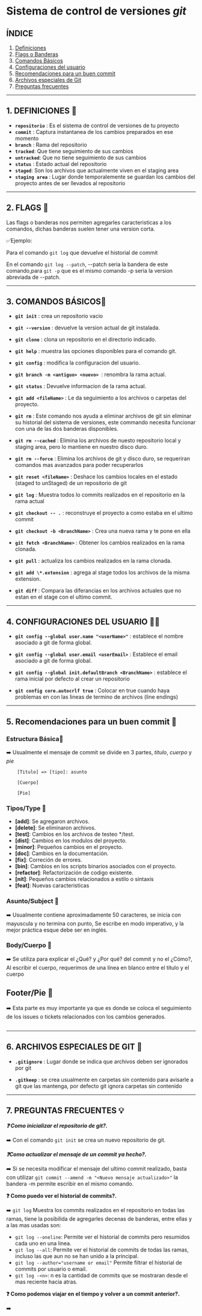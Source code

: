 # Sistema de control de versiones _git_

## ÍNDICE

1. [Definiciones](#id1)
2. [Flags o Banderas](#id2)
3. [Comandos Básicos](#id3)
4. [Configuraciones del usuario](#id4)
5. [Recomendaciones para un buen commit](#id5)
6. [Archivos especiales de Git](#id5)
7. [Preguntas frecuentes](#id7)

<div id='id1' />

---

## 1. DEFINICIONES 📖

-   **`repositorio`** : Es el sistema de control de versiones de tu proyecto
-   **`commit`** : Captura instantanea de los cambios preparados en ese momento
-   **`branch`** : Rama del repositorio
-   **`tracked`**: Que tiene seguimiento de sus cambios
-   **`untracked`**: Que no tiene seguimiento de sus cambios
-   **`status`** : Estado actual del repositorio
-   **`staged`**: Son los archivos que actualmente viven en el staging area
-   **`staging area`** : Lugar donde temporalemente se guardan los cambios del proyecto antes de ser llevados al repositorio

<div id='id2' />

---

## 2. FLAGS 🚩

Las flags o banderas nos permiten agregarles caracteristicas a los comandos, dichas banderas suelen tener una version corta.

✅Ejemplo:

Para el comando `git log` que devuelve el historial de commit

En el comando `git log --patch`, --patch seria la bandera de este comando,para `git -p` que es el mismo comando -p seria la version abreviada de --patch.

<div id='id3' />

---

## 3. COMANDOS BÁSICOS📓

-   **`git init`** : crea un repositorio vacio

-   **`git --version`** : devuelve la version actual de git instalada.

-   **`git clone`** : clona un repositorio en el directorio indicado.

-   **`git help`** : muestra las opciones disponibles para el comando git.

-   **`git config`** : modifica la configuracion del usuario.

-   **`git branch -m <antiguo> <nuevo> `**: renombra la rama actual.

-   **`git status`** : Devuelve informacion de la rama actual.

-   **`git add <fileName>`** : Le da seguimiento a los archivos o carpetas del proyecto.

-   **`git rm`** : Este comando nos ayuda a eliminar archivos de git sin eliminar su historial del sistema de versiones, este commando necesita funcionar con una de las dos banderas disponibles.

-   **`git rm --cached`** : Elimina los archivos de nuesto repositorio local y staging area, pero lo mantiene en nuestro disco duro.

-   **`git rm --force`** : Elimina los archivos de git y disco duro, se requeriran comandos mas avanzados para poder recuperarlos

-   **`git reset <fileName>`** : Deshace los cambios locales en el estado (staged to unStaged) de un repositorio de git

-   **`git log`** : Muestra todos lo commits realizados en el repositorio en la rama actual

-   **`git checkout -- .`** : reconstruye el proyecto a como estaba en el ultimo commit

-   **`git checkout -b <BranchName>`** : Crea una nueva rama y te pone en ella

-   **`git fetch <BranchName>`** : Obtener los cambios realizados en la rama clonada.

-   **`git pull`** : actualiza los cambios realizados en la rama clonada.

-   **`git add \*.extension`** : agrega al stage todos los archivos de la misma extension.

-   **`git diff`** : Compara las diferancias en los archivos actuales que no estan en el stage con el ultimo commit.

<div id='id4' />

---

## 4. CONFIGURACIONES DEL USUARIO 🤵‍♂️

-   **`git config --global user.name "<userName>"`** : establece el nombre asociado a git de forma global.

-   **`git config --global user.email <userEmail>`** : Establece el email asociado a git de forma global.

-   **`git config --global init.defaultBranch <BranchName>`** : establece el rama inicial por defecto al crear un repositorio

-   **`git config core.autocrlf true`** : Colocar en true cuando haya problemas en con las lineas de termino de archivos (line endings)

<div id='id5' />

---

## 5. Recomendaciones para un buen commit 📝

### Estructura Básica🚧

➡️ Usualmente el mensaje de commit se divide en 3 partes, _titulo_, _cuerpo_ y _pie_

```
    [Titulo] => [tipo]: asunto

    [Cuerpo]

    [Pie]
```

### Tipos/Type 📘

-   **[add]**: Se agregaron archivos.
-   **[delete]**: Se eliminaron archivos.
-   **[test]**: Cambios en los archivos de testeo \*/test.
-   **[dist]**: Cambios en los modulos del proyecto.
-   **[minor]**: Pequeños cambios en el proyecto.
-   **[doc]**: Cambios en la documentación.
-   **[fix]**: Correción de errores.
-   **[bin]**: Cambios en los scripts binarios asociados con el proyecto.
-   **[refactor]**: Refactorización de codigo existente.
-   **[nit]**: Pequeños cambios relacionados a estilo o sintaxis
-   **[feat]**: Nuevas caracteristicas

### Asunto/Subject 📧

➡️ Usualmente contiene aproximadamente 50 caracteres, se inicia con mayuscula y no termina con punto, Se escribe en modo imperativo, y la mejor práctica esque debe ser en inglés.

### Body/Cuerpo 📝

➡️ Se utiliza para explicar el ¿Qué? y ¿Por qué? del commit y no el ¿Cómo?, Al escribir el cuerpo, requerimos de una línea en blanco entre el título y el cuerpo

## Footer/Pie 👣

➡️ Esta parte es muy importante ya que es donde se coloca el seguimiento de los issues o tickets relacionados con los cambios generados.

## <div id='id6' />

---

## 6. ARCHIVOS ESPECIALES DE GIT 📁

-   **`.gitignore`** : Lugar donde se indica que archivos deben ser ignorados por git

-   **`.gitkeep`** : se crea usualmente en carpetas sin contenido para avisarle a git que las mantenga, por defecto git ignora carpetas sin contenido

<div id='id7' />

---

## 7. PREGUNTAS FRECUENTES 💡

**_❓ Como inicializar el repositorio de git?._**

➡️ Con el comando `git init` se crea un nuevo repositorio de git.

**_❓Como actualizar el mensaje de un commit ya hecho?._**

➡️ Si se necesita modificar el mensaje del ultimo commit realizado, basta con utilizar `git commit --amend -m "<Nuevo mensaje actualizado>"` la bandera -m permite escribir en el mismo comando.

**❓ Como puedo ver el historial de commits?.**

➡️ `git log` Muestra los commits realizados en el repositorio en todas las ramas, tiene la posibilida de agregarles decenas de banderas, entre ellas y a las mas usadas son:

-   `git log --oneline`: Permite ver el historial de commits pero resumidos cada uno en una linea.
-   `git log --all`: Permite ver el historial de commits de todas las ramas, incluso las que aun no se han unido a la principal.
-   `git log --author="username or email"` Permite filtrar el historial de commits por usuario o email.
-   `git log -<n>`: n es la cantidad de commits que se mostraran desde el mas reciente hacia atras.

**❓ Como podemos viajar en el tiempo y volver a un commit anterior?.**

➡️
